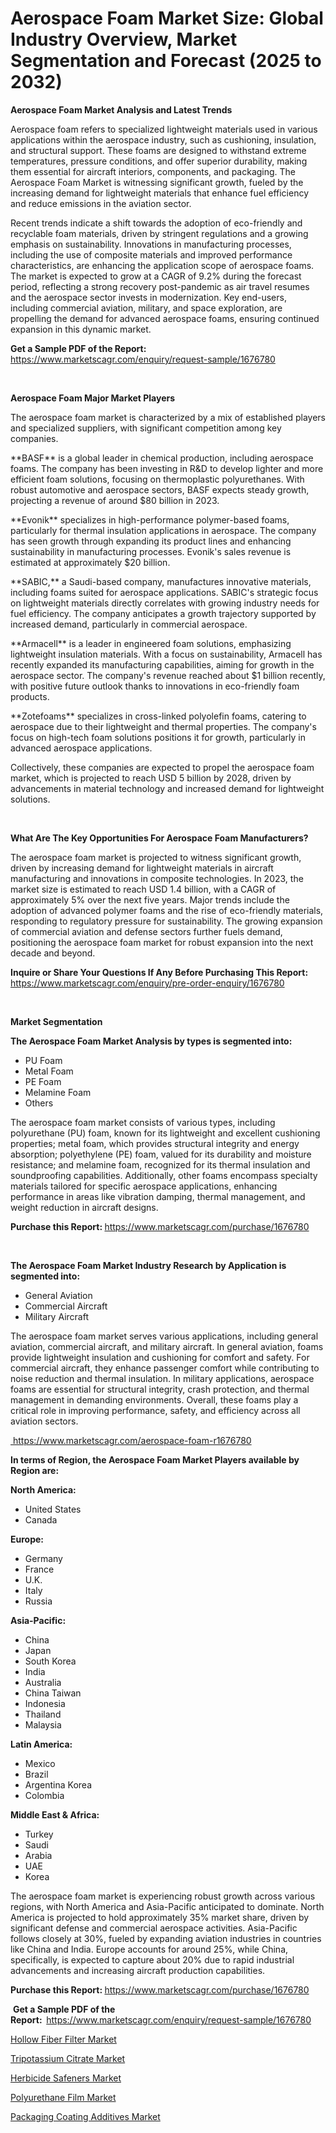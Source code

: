 <p><h1>Aerospace Foam Market Size: Global Industry Overview, Market Segmentation and Forecast (2025 to 2032)</h1></p><p><strong>Aerospace Foam Market Analysis and Latest Trends</strong></p>
<p><p>Aerospace foam refers to specialized lightweight materials used in various applications within the aerospace industry, such as cushioning, insulation, and structural support. These foams are designed to withstand extreme temperatures, pressure conditions, and offer superior durability, making them essential for aircraft interiors, components, and packaging. The Aerospace Foam Market is witnessing significant growth, fueled by the increasing demand for lightweight materials that enhance fuel efficiency and reduce emissions in the aviation sector. </p><p>Recent trends indicate a shift towards the adoption of eco-friendly and recyclable foam materials, driven by stringent regulations and a growing emphasis on sustainability. Innovations in manufacturing processes, including the use of composite materials and improved performance characteristics, are enhancing the application scope of aerospace foams. The market is expected to grow at a CAGR of 9.2% during the forecast period, reflecting a strong recovery post-pandemic as air travel resumes and the aerospace sector invests in modernization. Key end-users, including commercial aviation, military, and space exploration, are propelling the demand for advanced aerospace foams, ensuring continued expansion in this dynamic market.</p></p>
<p><strong>Get a Sample PDF of the Report:&nbsp;</strong> <a href="https://www.marketscagr.com/enquiry/request-sample/1676780?utm_campaign=2010&utm_medium=2&utm_source=Github&utm_content=ia&utm_term=01042025&utm_id=aerospace-foam">https://www.marketscagr.com/enquiry/request-sample/1676780</a></p>
<p>&nbsp;</p>
<p><strong>Aerospace Foam Major Market Players</strong></p>
<p><p>The aerospace foam market is characterized by a mix of established players and specialized suppliers, with significant competition among key companies.</p><p>**BASF** is a global leader in chemical production, including aerospace foams. The company has been investing in R&D to develop lighter and more efficient foam solutions, focusing on thermoplastic polyurethanes. With robust automotive and aerospace sectors, BASF expects steady growth, projecting a revenue of around $80 billion in 2023.</p><p>**Evonik** specializes in high-performance polymer-based foams, particularly for thermal insulation applications in aerospace. The company has seen growth through expanding its product lines and enhancing sustainability in manufacturing processes. Evonik's sales revenue is estimated at approximately $20 billion.</p><p>**SABIC,** a Saudi-based company, manufactures innovative materials, including foams suited for aerospace applications. SABIC's strategic focus on lightweight materials directly correlates with growing industry needs for fuel efficiency. The company anticipates a growth trajectory supported by increased demand, particularly in commercial aerospace.</p><p>**Armacell** is a leader in engineered foam solutions, emphasizing lightweight insulation materials. With a focus on sustainability, Armacell has recently expanded its manufacturing capabilities, aiming for growth in the aerospace sector. The company's revenue reached about $1 billion recently, with positive future outlook thanks to innovations in eco-friendly foam products.</p><p>**Zotefoams** specializes in cross-linked polyolefin foams, catering to aerospace due to their lightweight and thermal properties. The company's focus on high-tech foam solutions positions it for growth, particularly in advanced aerospace applications.</p><p>Collectively, these companies are expected to propel the aerospace foam market, which is projected to reach USD 5 billion by 2028, driven by advancements in material technology and increased demand for lightweight solutions.</p></p>
<p>&nbsp;</p>
<p><strong>What Are The Key Opportunities For Aerospace Foam Manufacturers?</strong></p>
<p><p>The aerospace foam market is projected to witness significant growth, driven by increasing demand for lightweight materials in aircraft manufacturing and innovations in composite technologies. In 2023, the market size is estimated to reach USD 1.4 billion, with a CAGR of approximately 5% over the next five years. Major trends include the adoption of advanced polymer foams and the rise of eco-friendly materials, responding to regulatory pressure for sustainability. The growing expansion of commercial aviation and defense sectors further fuels demand, positioning the aerospace foam market for robust expansion into the next decade and beyond.</p></p>
<p><strong>Inquire or Share Your Questions If Any Before Purchasing This Report:</strong> <a href="https://www.marketscagr.com/enquiry/pre-order-enquiry/1676780?utm_campaign=2010&utm_medium=2&utm_source=Github&utm_content=ia&utm_term=01042025&utm_id=aerospace-foam">https://www.marketscagr.com/enquiry/pre-order-enquiry/1676780</a></p>
<p>&nbsp;</p>
<p><strong>Market Segmentation</strong></p>
<p><strong>The Aerospace Foam Market Analysis by types is segmented into:</strong></p>
<p><ul><li>PU Foam</li><li>Metal Foam</li><li>PE Foam</li><li>Melamine Foam</li><li>Others</li></ul></p>
<p><p>The aerospace foam market consists of various types, including polyurethane (PU) foam, known for its lightweight and excellent cushioning properties; metal foam, which provides structural integrity and energy absorption; polyethylene (PE) foam, valued for its durability and moisture resistance; and melamine foam, recognized for its thermal insulation and soundproofing capabilities. Additionally, other foams encompass specialty materials tailored for specific aerospace applications, enhancing performance in areas like vibration damping, thermal management, and weight reduction in aircraft designs.</p></p>
<p><strong>Purchase this Report:&nbsp;</strong><a href="https://www.marketscagr.com/purchase/1676780?utm_campaign=2010&utm_medium=2&utm_source=Github&utm_content=ia&utm_term=01042025&utm_id=aerospace-foam">https://www.marketscagr.com/purchase/1676780</a></p>
<p>&nbsp;</p>
<p><strong>The Aerospace Foam Market Industry Research by Application is segmented into:</strong></p>
<p><ul><li>General Aviation</li><li>Commercial Aircraft</li><li>Military Aircraft</li></ul></p>
<p><p>The aerospace foam market serves various applications, including general aviation, commercial aircraft, and military aircraft. In general aviation, foams provide lightweight insulation and cushioning for comfort and safety. For commercial aircraft, they enhance passenger comfort while contributing to noise reduction and thermal insulation. In military applications, aerospace foams are essential for structural integrity, crash protection, and thermal management in demanding environments. Overall, these foams play a critical role in improving performance, safety, and efficiency across all aviation sectors.</p></p>
<p><a href="https://www.marketscagr.com/aerospace-foam-r1676780?utm_campaign=2010&utm_medium=2&utm_source=Github&utm_content=ia&utm_term=01042025&utm_id=aerospace-foam">&nbsp;https://www.marketscagr.com/aerospace-foam-r1676780</a></p>
<p><strong>In terms of Region, the Aerospace Foam Market Players available by Region are:</strong></p>
<p>
    <p> <strong> North America: </strong>
        <ul>
            <li>United States</li>
            <li>Canada</li>
        </ul>
        </p> 
    <p> <strong> Europe: </strong>
        <ul>
            <li>Germany</li>
            <li>France</li>
            <li>U.K.</li>
            <li>Italy</li>
            <li>Russia</li>
        </ul>
        </p> 
    <p> <strong> Asia-Pacific: </strong>
        <ul>
            <li>China</li>
            <li>Japan</li>
            <li>South Korea</li>
            <li>India</li>
            <li>Australia</li>
            <li>China Taiwan</li>
            <li>Indonesia</li>
            <li>Thailand</li>
            <li>Malaysia</li>
        </ul>
        </p> 
    <p> <strong> Latin America: </strong>
        <ul>
            <li>Mexico</li>
            <li>Brazil</li>
            <li>Argentina Korea</li>
            <li>Colombia</li>
        </ul>
        </p> 
    <p> <strong> Middle East & Africa: </strong>
        <ul>
            <li>Turkey</li>
            <li>Saudi</li>
            <li>Arabia</li>
            <li>UAE</li>
            <li>Korea</li>
        </ul>
    </p>
    </p>
<p><p>The aerospace foam market is experiencing robust growth across various regions, with North America and Asia-Pacific anticipated to dominate. North America is projected to hold approximately 35% market share, driven by significant defense and commercial aerospace activities. Asia-Pacific follows closely at 30%, fueled by expanding aviation industries in countries like China and India. Europe accounts for around 25%, while China, specifically, is expected to capture about 20% due to rapid industrial advancements and increasing aircraft production capabilities.</p></p>
<p><strong>Purchase this Report: </strong><a href="https://www.marketscagr.com/purchase/1676780?utm_campaign=2010&utm_medium=2&utm_source=Github&utm_content=ia&utm_term=01042025&utm_id=aerospace-foam">https://www.marketscagr.com/purchase/1676780</a></p>
<p>&nbsp;<strong>Get a Sample PDF of the Report:&nbsp;&nbsp;</strong><a href="https://www.marketscagr.com/enquiry/request-sample/1676780?utm_campaign=2010&utm_medium=2&utm_source=Github&utm_content=ia&utm_term=01042025&utm_id=aerospace-foam">https://www.marketscagr.com/enquiry/request-sample/1676780</a></p>
<p><strong></strong></p>
<p><p><a href="https://github.com/beberjuban9a/Market-Research-Report-List-1/blob/main/hollow-fiber-filter-market.md?utm_campaign=2010&utm_medium=2&utm_source=Github&utm_content=ia&utm_term=01042025&utm_id=aerospace-foam">Hollow Fiber Filter Market</a></p><p><a href="https://github.com/mahnoor2003/Market-Research-Report-List-7/blob/main/tripotassium-citrate-market.md?utm_campaign=2010&utm_medium=2&utm_source=Github&utm_content=ia&utm_term=01042025&utm_id=aerospace-foam">Tripotassium Citrate Market</a></p><p><a href="https://github.com/BryceTownsendr/Market-Research-Report-List-7/blob/main/herbicide-safeners-market.md?utm_campaign=2010&utm_medium=2&utm_source=Github&utm_content=ia&utm_term=01042025&utm_id=aerospace-foam">Herbicide Safeners Market</a></p><p><a href="https://github.com/camacrokesw2/Market-Research-Report-List-1/blob/main/polyurethane-film-market.md?utm_campaign=2010&utm_medium=2&utm_source=Github&utm_content=ia&utm_term=01042025&utm_id=aerospace-foam">Polyurethane Film Market</a></p><p><a href="https://github.com/diosohusch6x/Market-Research-Report-List-1/blob/main/packaging-coating-additives-market.md?utm_campaign=2010&utm_medium=2&utm_source=Github&utm_content=ia&utm_term=01042025&utm_id=aerospace-foam">Packaging Coating Additives Market</a></p></p>